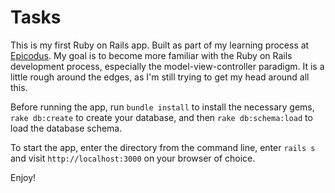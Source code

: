 # Tasks

This is my first Ruby on Rails app. Built as part of my learning process at
[Epicodus](http://www.epicodus.com/). My goal is to become more familiar with the Ruby on Rails
development process, especially the model-view-controller paradigm. It is a little rough around the
edges, as I'm still trying to get my head around all this.

Before running the app, run `bundle install` to install the necessary gems, `rake db:create` to
create your database, and then `rake db:schema:load` to load the database schema.

To start the app, enter the directory from the command line, enter `rails s` and visit 
`http://localhost:3000` on your browser of choice.

Enjoy!
